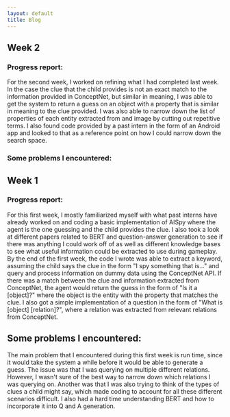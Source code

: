 ```yaml
---
layout: default
title: Blog
---
```


## Week 2

### Progress report:

For the second week, I worked on refining what I had completed last week. In the case the clue that the child provides is not an exact match to the information provided in ConceptNet, but similar in meaning, I was able to get the system to return a guess on an object with a property that is similar in meaning to the clue provided. I was also able to narrow down the list of properties of each entity extracted from and image by cutting out repetitive terms. I also found code provided by a past intern in the form of an Android app and looked to that as a reference point on how I could narrow down the search space.

### Some problems I encountered:


## Week 1

### Progress report:

For this first week, I mostly familiarized myself with what past interns have already worked on and coding a basic implementation of AISpy where the agent is the one guessing and the child provides the clue. I also took a look at different papers related to BERT and question-answer generation to see if there was anything I could work off of as well as different knowledge bases to see what useful information could be extracted to use during gameplay. By the end of the first week, the code I wrote was able to extract a keyword, assuming the child says the clue in the form "I spy something that is..." and query and process information on dummy data using the ConceptNet API. If there was a match between the clue and information extracted from ConceptNet, the agent would return the guess in the form of "Is it a \[object\]?" where the object is the entity with the property that matches the clue. I also got a simple implementation of a question in the form of "What is \[object\] \[relation\]?", where a relation was extracted from relevant relations from ConceptNet.

## Some problems I encountered:

The main problem that I encountered during this first week is run time, since it would take the system a while before it would be able to generate a guess. The issue was that I was querying on multiple different relations. However, I wasn't sure of the best way to narrow down which relations I was querying on. Another was that I was also trying to think of the types of clues a child might say, which made coding to account for all these different scenarios difficult. I also had a hard time understanding BERT and how to incorporate it into Q and A generation.
